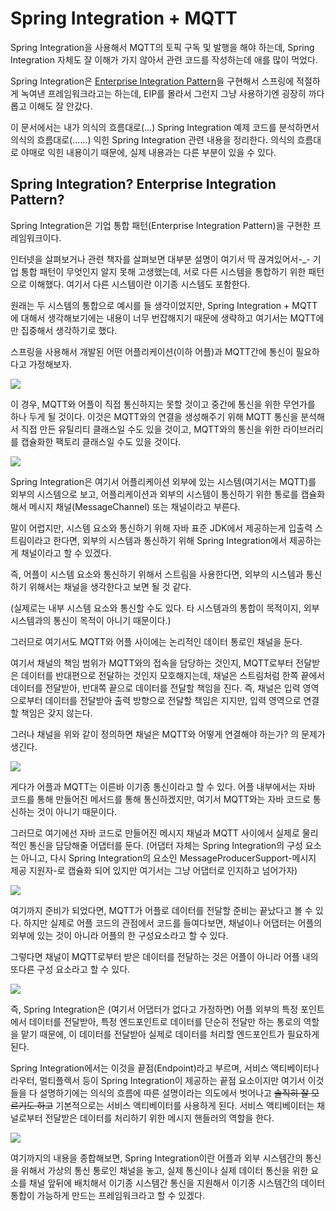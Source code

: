 # Spring Integration + MQTT

Spring Integration을 사용해서 MQTT의 토픽 구독 및 발행을 해야 하는데, Spring Integration 자체도 잘 이해가 가지 않아서
관련 코드를 작성하는데 애를 많이 먹었다.

Spring Integration은 [Enterprise Integration Pattern](https://www.enterpriseintegrationpatterns.com/)을 구현해서 스프링에
적절하게 녹여낸 프레임워크라고는 하는데, EIP를 몰라서 그런지 그냥 사용하기엔 굉장히 까다롭고 이해도 잘 안갔다.

이 문서에서는 내가 의식의 흐름대로(...) Spring Integration 예제 코드를 분석하면서 의식의 흐름대로(......) 익힌
Spring Integration 관련 내용을 정리한다. 의식의 흐름대로 야매로 익힌 내용이기 때문에, 실제 내용과는 다른 부분이 있을 수 있다.

## Spring Integration? Enterprise Integration Pattern?

Spring Integration은 기업 통합 패턴(Enterprise Integration Pattern)을 구현한 프레임워크이다.

인터넷을 살펴보거나 관련 책자를 살펴보면 대부분 설명이 여기서 딱 끊겨있어서-_- 기업 통합 패턴이 무엇인지 알지 못해 고생했는데,
서로 다른 시스템을 통합하기 위한 패턴으로 이해했다. 여기서 다른 시스템이란 이기종 시스템도 포함한다.

원래는 두 시스템의 통합으로 예시를 들 생각이었지만, Spring Integration + MQTT에 대해서 생각해보기에는 내용이 너무 번잡해지기 때문에 생략하고
여기서는 MQTT에만 집중해서 생각하기로 했다.

스프링을 사용해서 개발된 어떤 어플리케이션(이하 어플)과 MQTT간에 통신이 필요하다고 가정해보자.

![](https://user-images.githubusercontent.com/12710869/192128366-6ae8b790-a477-4162-a964-301c02c2a3ce.png)

이 경우, MQTT와 어플이 직접 통신하지는 못할 것이고 중간에 통신을 위한 무언가를 하나 두게 될 것이다. 이것은 MQTT와의 연결을 생성해주기 위해
MQTT 통신을 분석해서 직접 만든 유틸리티 클래스일 수도 있을 것이고, MQTT와의 통신을 위한 라이브러리를 캡슐화한 팩토리 클래스일 수도 있을 것이다. 

![](https://user-images.githubusercontent.com/12710869/192128466-139d40a3-0e97-484f-b0a1-a35edec4c498.png)

Spring Integration은 여기서 어플리케이션 외부에 있는 시스템(여기서는 MQTT)를 외부의 시스템으로 보고,
어플리케이션과 외부의 시스템이 통신하기 위한 통로를 캡슐화해서 메시지 채널(MessageChannel) 또는 채널이라고 부른다.

말이 어렵지만, 시스템 요소와 통신하기 위해 자바 표준 JDK에서 제공하는게 입출력 스트림이라고 한다면,
외부의 시스템과 통신하기 위해 Spring Integration에서 제공하는게 채널이라고 할 수 있겠다.

즉, 어플이 시스템 요소와 통신하기 위해서 스트림을 사용한다면, 외부의 시스템과 통신하기 위해서는 채널을 생각한다고 보면 될 것 같다.

(실제로는 내부 시스템 요소와 통신할 수도 있다. 타 시스템과의 통합이 목적이지, 외부 시스템과의 통신이 목적이 아니기 때문이다.)

그러므로 여기서도 MQTT와 어플 사이에는 논리적인 데이터 통로인 채널을 둔다.

여기서 채널의 책임 범위가 MQTT와의 접속을 담당하는 것인지, MQTT로부터 전달받은 데이터를 반대편으로 전달하는 것인지 모호해지는데,
채널은 스트림처럼 한쪽 끝에서 데이터를 전달받아, 반대쪽 끝으로 데이터를 전달할 책임을 진다. 즉, 채널은 입력 영역으로부터 데이터를 전달받아
출력 방향으로 전달할 책임은 지지만, 입력 영역으로 연결할 책임은 갖지 않는다.

그러나 채널을 위와 같이 정의하면 채널은 MQTT와 어떻게 연결해야 하는가? 의 문제가 생긴다.

![](https://user-images.githubusercontent.com/12710869/192128715-13ecb095-4521-444a-8cb3-54b4ddbe3406.png)

게다가 어플과 MQTT는 이른바 이기종 통신이라고 할 수 있다. 어플 내부에서는 자바 코드를 통해 만들어진 메서드를 통해 통신하겠지만,
여기서 MQTT와는 자바 코드로 통신하는 것이 아니기 때문이다.

그러므로 여기에선 자바 코드로 만들어진 메시지 채널과 MQTT 사이에서 실제로 물리적인 통신을 담당해줄 어댑터를 둔다.
(어댑터 자체는 Spring Integration의 구성 요소는 아니고, 다시 Spring Integration의 요소인 MessageProducerSupport-메시지 제공 지원자-로
캡슐화 되어 있지만 여기서는 그냥 어댑터로 인지하고 넘어가자)

![](https://user-images.githubusercontent.com/12710869/192128803-ded418e0-223e-4f24-b410-1f59a71e6640.png)

여기까지 준비가 되었다면, MQTT가 어플로 데이터를 전달할 준비는 끝났다고 볼 수 있다. 하지만 실제로 어플 코드의 관점에서 코드를 들여다보면,
채널이나 어댑터는 어플의 외부에 있는 것이 아니라 어플의 한 구성요소라고 할 수 있다.

그렇다면 채널이 MQTT로부터 받은 데이터를 전달하는 것은 어플이 아니라 어플 내의 또다른 구성 요소라고 할 수 있다.

![](https://user-images.githubusercontent.com/12710869/192128965-cc3b3058-2629-4f9f-8433-e48c0c9b87c2.png)

즉, Spring Integration은 (여기서 어댑터가 없다고 가정하면) 어플 외부의 특정 포인트에서 데이터를 전달받아,
특정 엔드포인트로 데이터를 단순히 전달만 하는 통로의 역할을 맡기 때문에,
이 데이터를 전달받아 실제로 데이터를 처리할 엔드포인트가 필요하게 된다.

Spring Integration에서는 이것을 끝점(Endpoint)라고 부르며, 서비스 액티베이터나 라우터, 멀티플렉서 등이 Spring Integration이 제공하는 끝점 요소이지만
여기서 이것들을 다 설명하기에는 의식의 흐름에 따른 설명이라는 의도에서 벗어나고 ~~솔직히 잘 모르기도 하고~~
기본적으로는 서비스 액티베이터를 사용하게 된다. 서비스 액티베이터는 채널로부터 전달받은 데이터를 처리하기 위한 메시지 핸들러의 역할을 한다.

![](https://user-images.githubusercontent.com/12710869/192129174-038eb186-b08a-4993-98a9-0b664e935adb.png)

여기까지의 내용을 종합해보면, Spring Integration이란 어플과 외부 시스템간의 통신을 위해서 가상의 통신 통로인 채널을 놓고,
실제 통신이나 실제 데이터 통신을 위한 요소를 채널 앞뒤에 배치해서 이기종 시스템간 통신을 지원해서 이기종 시스템간의 데이터 통합이 가능하게 만드는 프레임워크라고 할 수 있겠다.